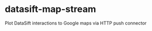 datasift-map-stream
===================

Plot DataSift interactions to Google maps via HTTP push connector
